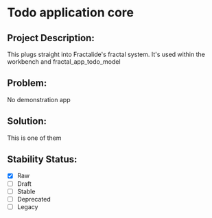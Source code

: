 # Todo application core

## Project Description:

This plugs straight into Fractalide's fractal system. It's used within the workbench and fractal_app_todo_model

## Problem:

No demonstration app

## Solution:

This is one of them

## Stability Status:

- [x] Raw
- [ ] Draft
- [ ] Stable
- [ ] Deprecated
- [ ] Legacy
